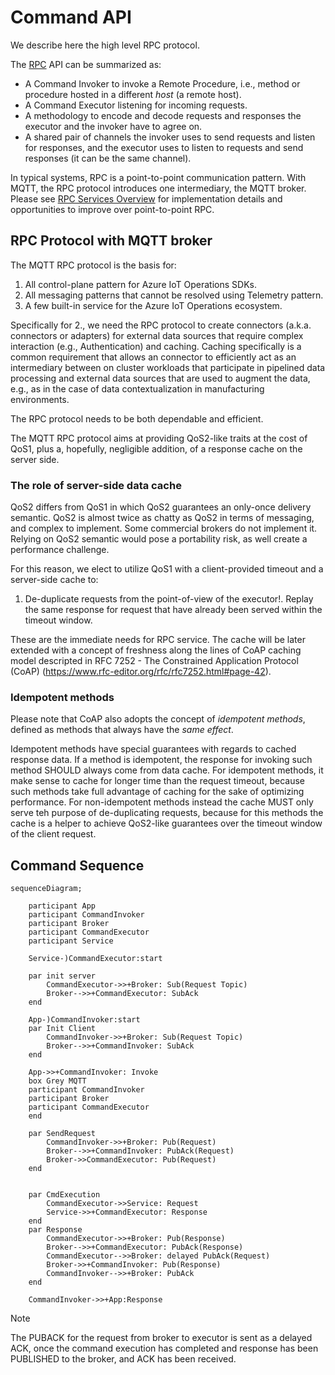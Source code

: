 # Command API

We describe here the high level RPC protocol. 

The [RPC](https://en.wikipedia.org/wiki/Remote_procedure_call) API can be summarized as:

* A Command Invoker to invoke a Remote Procedure, i.e., method or procedure hosted in a different _host_ (a remote host).
* A Command Executor listening for incoming requests.
* A methodology to encode and decode requests and responses the executor and the invoker have to agree on.
* A shared pair of channels the invoker uses to send requests and listen for responses, and the executor uses to listen to requests and send responses (it can be the same channel).

In typical systems, RPC is a point-to-point communication pattern. With MQTT, the RPC protocol introduces one intermediary, the MQTT broker. Please see [RPC Services Overview](mRPC-services-overview.md) for implementation details and opportunities to improve over point-to-point RPC.

## RPC Protocol with MQTT broker

The MQTT RPC protocol is the basis for:

1. All control-plane pattern for Azure IoT Operations SDKs.
1. All messaging patterns that cannot be resolved using Telemetry pattern.
1. A few built-in service for the Azure IoT Operations ecosystem.

Specifically for 2., we need the RPC protocol to create connectors (a.k.a. connectors or adapters) for external data sources that require complex interaction (e.g., Authentication) and caching. Caching specifically is a common requirement that allows an connector to efficiently act as an intermediary between on cluster workloads that participate in pipelined data processing and external data sources that are used to augment the data, e.g., as in the case of data contextualization in manufacturing environments.

The RPC protocol needs to be both dependable and efficient.

The MQTT RPC protocol aims at providing QoS2-like traits at the cost of QoS1, plus a, hopefully, negligible addition, of a response cache on the server side.

### The role of server-side data cache

QoS2 differs from QoS1 in which QoS2 guarantees an only-once delivery semantic. QoS2 is almost twice as chatty as QoS2 in terms of messaging, and complex to implement. Some commercial brokers do not implement it. Relying on QoS2 semantic would pose a portability risk, as well create a performance challenge.

For this reason, we elect to utilize QoS1 with a client-provided timeout and a server-side cache to:

1. De-duplicate requests from the point-of-view of the executor!. Replay the same response for request that have already been served within the timeout window.

These are the immediate needs for RPC service. The cache will be later extended with a concept of freshness along the lines of CoAP caching model descripted in RFC 7252 - The Constrained Application Protocol (CoAP) (https://www.rfc-editor.org/rfc/rfc7252.html#page-42).

### Idempotent methods

Please note that CoAP also adopts the concept of _idempotent methods_, defined as methods that always have the _same effect_.

Idempotent methods have special guarantees with regards to cached response data. If a method is idempotent, the response for invoking such method SHOULD always come from data cache. For idempotent methods, it make sense to cache for longer time than the request timeout, because such methods take full advantage of caching for the sake of optimizing performance. For non-idempotent methods instead the cache MUST only serve teh purpose of de-duplicating requests, because for this methods the cache is a helper to achieve QoS2-like guarantees over the timeout window of the client request.

## Command Sequence

```mermaid
sequenceDiagram;

    participant App
    participant CommandInvoker
    participant Broker
    participant CommandExecutor
    participant Service

    Service-)CommandExecutor:start

    par init server
        CommandExecutor->>+Broker: Sub(Request Topic)
        Broker-->>+CommandExecutor: SubAck
    end
    
    App-)CommandInvoker:start
    par Init Client
        CommandInvoker->>+Broker: Sub(Request Topic)
        Broker-->>+CommandInvoker: SubAck
    end
    
    App->>+CommandInvoker: Invoke    
    box Grey MQTT
    participant CommandInvoker
    participant Broker
    participant CommandExecutor
    end
    
    par SendRequest
        CommandInvoker->>+Broker: Pub(Request)
        Broker-->>+CommandInvoker: PubAck(Request)
        Broker->>CommandExecutor: Pub(Request)
    end
    

    par CmdExecution
        CommandExecutor->>Service: Request
        Service->>+CommandExecutor: Response
    end
    par Response
        CommandExecutor->>+Broker: Pub(Response)
        Broker-->>+CommandExecutor: PubAck(Response)
        CommandExecutor-->>Broker: delayed PubAck(Request)
        Broker->>+CommandInvoker: Pub(Response)
        CommandInvoker-->>+Broker: PubAck
    end

    CommandInvoker->>+App:Response
```

> [!NOTE]
> The PUBACK for the request from broker to executor is sent as a delayed ACK, once the command execution has completed and response has been PUBLISHED to the broker, and ACK has been received.
